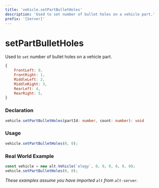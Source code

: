 ```yaml
---
title: 'vehicle.setPartBulletHoles'
description: 'Used to set number of bullet holes on a vehicle part.'
prefix: '[Server]'
---
```


# setPartBulletHoles

Used to `set` number of bullet holes on a vehicle part.

```js
{
    FrontLeft: 0,
    FrontRight: 1,
    MiddleLeft: 2,
    MiddleRight: 3,
    RearLeft: 4,
    RearRight: 5,
}
```

### Declaration

```typescript
vehicle.setPartBulletHoles(partId: number, count: number): void
```

### Usage

```js
vehicle.setPartBulletHoles(0, 0);
```

### Real World Example

```js
const vehicle = new alt.Vehicle(`elegy`, 0, 0, 0, 0, 0, 0);
vehicle.setPartBulletHoles(0, 0);
```

_These examples assume you have imported `alt` from `alt-server`._